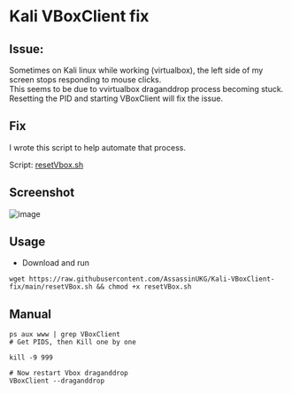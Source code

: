 # Kali VBoxClient fix

## Issue: 

Sometimes on Kali linux while working (virtualbox), the left side of my screen stops responding to mouse clicks.  
This seems to be due to vvirtualbox draganddrop process becoming stuck. 
Resetting the PID and starting VBoxClient will fix the issue. 

## Fix

I wrote this script to help automate that process.

Script: [resetVbox.sh](/resetVBox.sh)

## Screenshot

![image](https://user-images.githubusercontent.com/5285547/148550319-101174fe-70f5-4acd-b588-7edfcb92ada9.png)


## Usage

- Download and run
```
wget https://raw.githubusercontent.com/AssassinUKG/Kali-VBoxClient-fix/main/resetVBox.sh && chmod +x resetVBox.sh 
```

## Manual 

```
ps aux www | grep VBoxClient
# Get PIDS, then Kill one by one

kill -9 999

# Now restart Vbox draganddrop
VBoxClient --draganddrop
```
